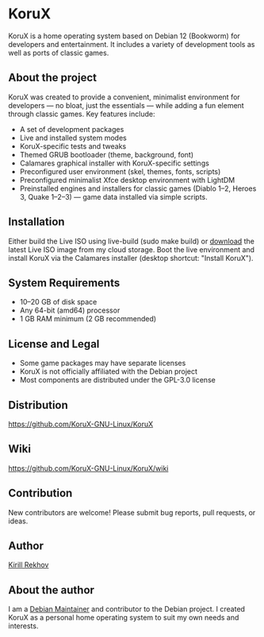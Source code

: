 # KoruX

KoruX is a home operating system based on Debian 12 (Bookworm) for developers
and entertainment. It includes a variety of development tools as well as ports
of classic games.

## About the project

KoruX was created to provide a convenient, minimalist environment for developers
— no bloat, just the essentials — while adding a fun element through classic
games. Key features include:

- A set of development packages
- Live and installed system modes
- KoruX-specific tests and tweaks
- Themed GRUB bootloader (theme, background, font)
- Calamares graphical installer with KoruX-specific settings
- Preconfigured user environment (skel, themes, fonts, scripts)
- Preconfigured minimalist Xfce desktop environment with LightDM
- Preinstalled engines and installers for classic games
  (Diablo 1–2, Heroes 3, Quake 1–2–3) — game data installed via simple scripts.

## Installation

Either build the Live ISO using live-build (sudo make build) or
[download](https://disk.yandex.ru/d/LT6H7VKOi486UQ) the latest Live ISO image
from my cloud storage. Boot the live environment and install KoruX via the
Calamares installer (desktop shortcut: "Install KoruX").

## System Requirements

- 10–20 GB of disk space
- Any 64-bit (amd64) processor
- 1 GB RAM minimum (2 GB recommended)

## License and Legal

- Some game packages may have separate licenses
- KoruX is not officially affiliated with the Debian project
- Most components are distributed under the GPL-3.0 license

## Distribution

https://github.com/KoruX-GNU-Linux/KoruX

## Wiki

https://github.com/KoruX-GNU-Linux/KoruX/wiki

## Contribution

New contributors are welcome! Please submit bug reports, pull requests, or ideas.

## Author

[Kirill Rekhov](https://github.com/krekhovx)

## About the author

I am a [Debian Maintainer](https://nm.debian.org/person/krekhov/) and
contributor to the Debian project. I created KoruX as a personal home operating
system to suit my own needs and interests.
